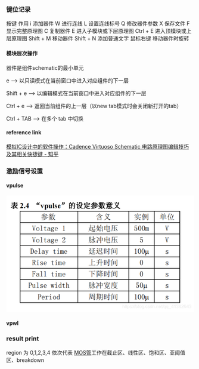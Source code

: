 ### 键位记录
按键	作用
i	添加器件
W	进行连线
L	设置连线标号
Q	修改器件参数
X	保存文件
F	显示完整原理图
C	复制器件
E	进入子模块或下层原理图
Ctrl + E	进入顶模块或上层原理图
Shift + M	移动器件
Shift + N	添加普通文字
鼠标右键	移动器件时旋转

#### 模块层次操作
器件是组件schematic的最小单元

e –> 以只读模式在当前窗口中进入对应组件的下一层

Shift + e –> 以编辑模式在当前窗口中进入对应组件的下一层

Ctrl + e –> 返回当前组件的上一层（以new tab模式时会关闭新打开的tab）

Ctrl + TAB –> 在多个 tab 中切换

#### reference link
[模拟IC设计中的软件操作：Cadence Virtuoso Schematic 电路原理图编辑技巧及其相关快捷键 - 知乎](https://zhuanlan.zhihu.com/p/574080087)

### 激励信号设置
#### vpulse
![300](https://raw.githubusercontent.com/acdefg/cdn/main/obsidian/20230417160056.png)
#### vpwl


### result print
region 为 0,1,2,3,4 依次代表 [MOS管](https://so.csdn.net/so/search?q=MOS%E7%AE%A1&spm=1001.2101.3001.7020)工作在截止区、线性区、饱和区、亚阈值区、breakdown

